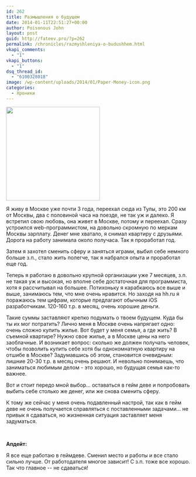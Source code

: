 ```yaml
---
id: 262
title: Размышления о будущем
date: 2014-01-11T22:51:27+00:00
author: Poisonous John
layout: post
guid: http://fateev.pro/?p=262
permalink: /chronicles/razmyshleniya-o-budushhem.html
vkapi_comments:
  - "1"
vkapi_buttons:
  - "1"
dsq_thread_id:
  - "6100328018"
image: /wp-content/uploads/2014/01/Paper-Money-icon.png
categories:
  - Хроники
---
```

<img class="alignleft size-full wp-image-275" title="Paper-Money-icon" src="http://fateev.pro/wp-content/uploads/2014/01/Paper-Money-icon.png" alt="" width="256" height="256" />

Я живу в Москве уже почти 3 года, переехал сюда из Тулы, это 200 км от Москвы, два с половиной часа на поезде, не так уж и далеко. Я встретил свою любовь, она живет в Москве, потому и переехал. Сразу устроился web-программистом, на довольно скромную по меркам Москвы зарплату. Денег мне хватало, я снимал квартиру с друзьями. Дорога на работу занимала около получаса. Так я проработал год.

Затем я захотел сменить сферу и заняться играми, выбил себе немного больше з.п., стало жить полегче, так я набрался опыта и проработал еще год.

Теперь я работаю в довольно крупной организации уже 7 месяцев, з.п. не такая уж и высокая, но вполне себе достаточная для программиста, хотя я рассчитывал на большее. Потихоньку я карабкаюсь все выше и выше, занимаюсь тем, что мне очень нравится. Но заходя на hh.ru я поражаюсь тем цифрам, которые предлагают обычным iOS разработчикам. 120-160 т.р. в месяц, очень хорошие деньги.

Такие суммы заставляют крепко подумать о твоем будущем. Куда бы ты их мог потратить? Лично меня в Москве очень напрягает одно: очень сложно купить жилье. Вот будет у меня семья, а где жить? В съемной квартире? Нужно свое жилье, а в Москве цены на него заоблачные. И возникает вопрос: сколько же должен получать человек, чтобы позволить купить себе хотя бы однокомнатную квартиру на отшибе в Москве? Задумавшись об этом, становится очевидным: лишние 20-30 т.р. в месяц очень решают. И невольно понимаешь, что заниматься любимым делом - это хорошо, но будущая семья как-то важнее.

Вот и стоит передо мной выбор... оставаться в гейм деве и попробовать выбить себе столько же денег, или же снова сменить сферу.

К тому же сейчас у меня очень подавленный настрой, так как в гейм деве не очень получается справляться с поставленными задачами... не привык я сдаваться, но жизненная ситуация заставляет меня задуматься.

&nbsp;

<strong>Апдейт:</strong>

Я все еще работаю в геймдеве. Сменил место и работы и все стало сильно лучше. От работодателя многое зависит! С з.п. тоже все хорошо. Так что главное -- не сдаваться!